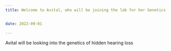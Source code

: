 ```yaml
---
title: Welcome to Avital, who will be joining the lab for her Genetics Honours project!


date: 2022-09-01

---
```

Avital will be looking into the genetics of hidden hearing loss



<!--more-->




